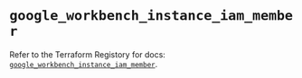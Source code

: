 # `google_workbench_instance_iam_member`

Refer to the Terraform Registory for docs: [`google_workbench_instance_iam_member`](https://registry.terraform.io/providers/hashicorp/google-beta/5.26.0/docs/resources/google_workbench_instance_iam_member).
